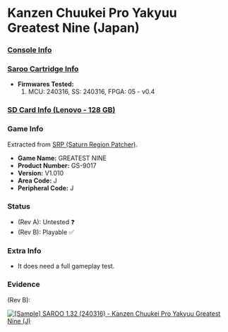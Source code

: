 # Kanzen Chuukei Pro Yakyuu Greatest Nine (Japan)

### [Console Info](../../../../../Info/Consoles/VA13/README.md)

### [Saroo Cartridge Info](../../../../../Info/Cartridges/RetroGameParadiseStore/1.32F/README.md)

- <b>Firmwares Tested:</b>
  1. MCU: 240316, SS: 240316, FPGA: 05 - v0.4

### [SD Card Info (Lenovo - 128 GB)](../../../../../Info/SdCards/Lenovo/128GB/fat32/README.md)

### Game Info

Extracted from [SRP (Saturn Region Patcher)](https://segaxtreme.net/resources/saturn-region-patcher.81/download).

- <b>Game Name:</b> GREATEST NINE
- <b>Product Number:</b> GS-9017
- <b>Version:</b> V1.010
- <b>Area Code:</b> J
- <b>Peripheral Code:</b> J

### Status

- (Rev A): Untested :question:
- (Rev B): Playable :white_check_mark:

### Extra Info

- It does need a full gameplay test.

### Evidence

(Rev B):

[![[Sample] SAROO 1.32 (240316) - Kanzen Chuukei Pro Yakyuu Greatest Nine (J)](https://img.youtube.com/vi/pjAbSwRvgVY/0.jpg)](https://www.youtube.com/watch?v=pjAbSwRvgVY)
